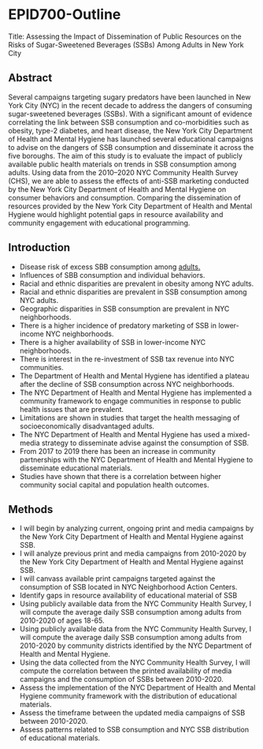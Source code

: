 # EPID700-Outline
Title: Assessing the Impact of Dissemination of Public Resources on the Risks of Sugar-Sweetened Beverages (SSBs) Among Adults in New York City

## Abstract
Several campaigns targeting sugary predators have been launched in New York City (NYC) in the recent decade to address the dangers of consuming sugar-sweetened beverages (SSBs). With a significant amount of evidence correlating the link between SSB consumption and co-morbidities such as obesity, type-2 diabetes, and heart disease, the New York City Department of Health and Mental Hygiene has launched several educational campaigns to advise on the dangers of SSB consumption and disseminate it across the five boroughs. The aim of this study is to evaluate the impact of publicly available public health materials on trends in SSB consumption among adults. Using data from the 2010–2020 NYC Community Health Survey (CHS), we are able to assess the effects of anti-SSB marketing conducted by the New York City Department of Health and Mental Hygiene on consumer behaviors and consumption. Comparing the dissemination of resources provided by the New York City Department of Health and Mental Hygiene would highlight potential gaps in resource availability and community engagement with educational programming. 

## Introduction
- Disease risk of excess SBB consumption among [adults.](https://www.ncbi.nlm.nih.gov/pmc/articles/PMC2862465/#:~:text=SSB%20intake%20is%20a%20significant,of%20T2DM%20and%20cardiovascular%20disease.)
- Influences of SBB consumption and individual behaviors.
- Racial and ethnic disparities are prevalent in obesity among NYC adults.
- Racial and ethnic disparities are prevalent in SSB consumption among NYC adults.
- Geographic disparities in SSB consumption are prevalent in NYC neighborhoods.
- There is a higher incidence of predatory marketing of SSB in lower-income NYC neighborhoods.
- There is a higher availability of SSB in lower-income NYC neighborhoods.
- There is interest in the re-investment of SSB tax revenue into NYC communities.
- The Department of Health and Mental Hygiene has identified a plateau after the decline of SSB consumption across NYC neighborhoods.
- The NYC Department of Health and Mental Hygiene has implemented a community framework to engage communities in response to public health issues that are prevalent.
- Limitations are shown in studies that target the health messaging of socioeconomically disadvantaged adults.
- The NYC Department of Health and Mental Hygiene has used a mixed-media strategy to disseminate advise against the consumption of SSB.
- From 2017 to 2019 there has been an increase in community partnerships with the NYC Department of Health and Mental Hygiene to disseminate educational materials.
- Studies have shown that there is a correlation between higher community social capital and population health outcomes.

## Methods
- I will begin by analyzing current, ongoing print and media campaigns by the New York City Department of Health and Mental Hygiene against SSB.
- I will analyze previous print and media campaigns from 2010-2020 by the New York City Department of Health and Mental Hygiene against SSB.
- I will canvass available print campaigns targeted against the consumption of SSB located in NYC Neighborhood Action Centers.
- Identify gaps in resource availability of  educational material of SSB
- Using publicly available data from the NYC Community Health Survey, I will compute the average daily SSB consumption among adults from 2010-2020 of ages 18-65.
- Using publicly available data from the NYC Community Health Survey, I will compute the average daily SSB consumption among adults from 2010-2020 by community districts identified by the NYC Department of Health and Mental Hygiene.
- Using the data collected from the NYC Community Health Survey, I will compute the correlation between the printed availability of media campaigns and the consumption of SSBs between 2010-2020.
- Assess the implementation of the NYC Department of Health and Mental Hygiene community framework with the distribution of educational materials.
- Assess the timeframe between the updated media campaigns of SSB between 2010-2020.
- Assess patterns related to SSB consumption and NYC SSB distribution of educational materials.
